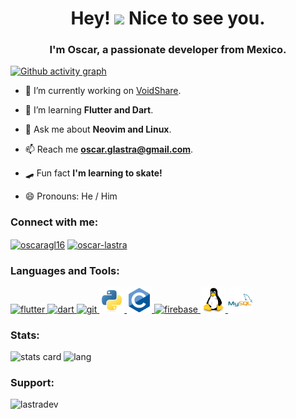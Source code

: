 <h1 align="center">Hey! <img src="https://media.giphy.com/media/hvRJCLFzcasrR4ia7z/giphy.gif" width="35px"> Nice to see you.</h1>
<h3 align="center">I'm Oscar, a passionate developer from Mexico.</h3>

[![Github activity graph](https://activity-graph.herokuapp.com/graph?username=lastra-dev&theme=react-dark&hide_border=true&color=BDDFFF&line=6E93B5&point=BDDFFF)](https://github.com/lastra-dev)

- 🔭 I’m currently working on [VoidShare](https://github.com/lastra-dev/void-share).

- 🌱 I’m learning **Flutter and Dart**.

- 💬 Ask me about **Neovim and Linux**.

- 📫 Reach me **oscar.glastra@gmail.com**.

- 🛹 Fun fact **I'm learning to skate!**
 
- 😄 Pronouns: He / Him

### Connect with me:

<a href="https://twitter.com/oscaragl16" target="blank"><img align="center" src="https://raw.githubusercontent.com/rahuldkjain/github-profile-readme-generator/master/src/images/icons/Social/twitter.svg" alt="oscaragl16" height="30" width="40" /></a>
<a href="https://linkedin.com/in/oscar-lastra" target="blank"><img align="center" src="https://raw.githubusercontent.com/rahuldkjain/github-profile-readme-generator/master/src/images/icons/Social/linked-in-alt.svg" alt="oscar-lastra" height="30" width="40" /></a>

### Languages and Tools:

<a href="https://flutter.dev" target="_blank" rel="noreferrer"> <img src="https://www.vectorlogo.zone/logos/flutterio/flutterio-icon.svg" alt="flutter" width="40" height="40"/> </a>
<a href="https://dart.dev" target="_blank" rel="noreferrer"> <img src="https://www.vectorlogo.zone/logos/dartlang/dartlang-icon.svg" alt="dart" width="40" height="40"/> </a>
<a href="https://git-scm.com/" target="_blank" rel="noreferrer"> <img src="https://www.vectorlogo.zone/logos/git-scm/git-scm-icon.svg" alt="git" width="40" height="40"/> </a>
<a href="https://www.python.org" target="_blank" rel="noreferrer"> <img src="https://raw.githubusercontent.com/devicons/devicon/master/icons/python/python-original.svg" alt="python" width="40" height="40"/> </a>
<a href="https://www.cprogramming.com/" target="_blank" rel="noreferrer"> <img src="https://raw.githubusercontent.com/devicons/devicon/master/icons/c/c-original.svg" alt="c" width="40" height="40"/> </a>
<a href="https://firebase.google.com/" target="_blank" rel="noreferrer"> <img src="https://www.vectorlogo.zone/logos/firebase/firebase-icon.svg" alt="firebase" width="40" height="40"/> </a>
<a href="https://www.linux.org/" target="_blank" rel="noreferrer"> <img src="https://raw.githubusercontent.com/devicons/devicon/master/icons/linux/linux-original.svg" alt="linux" width="40" height="40"/> </a>
<a href="https://www.mysql.com/" target="_blank" rel="noreferrer"> <img src="https://raw.githubusercontent.com/devicons/devicon/master/icons/mysql/mysql-original-wordmark.svg" alt="mysql" width="40" height="40"/> </a>

### Stats:

<p>
<img alt= "stats card" height="150" src="https://github-readme-stats.vercel.app/api?username=lastra-dev&count_private=true&theme=github_dark&show_icons=true">
<img alt="lang" height="150" src="https://github-readme-stats.vercel.app/api/top-langs/?username=lastra-dev&layout=compact&theme=github_dark">
</p>

### Support:

<p><a href="https://www.buymeacoffee.com/lastradev"> <img align="left" src="https://cdn.buymeacoffee.com/buttons/v2/default-yellow.png" height="50" width="210" alt="lastradev" /></a></p><br><br>
